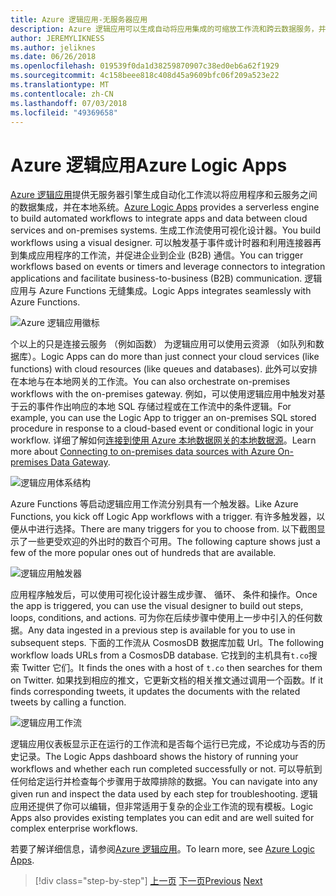 ```yaml
---
title: Azure 逻辑应用-无服务器应用
description: Azure 逻辑应用可以生成自动将应用集成的可缩放工作流和跨云数据服务，并在本地系统。
author: JEREMYLIKNESS
ms.author: jeliknes
ms.date: 06/26/2018
ms.openlocfilehash: 019539f0da1d38259870907c38ed0eb6a62f1929
ms.sourcegitcommit: 4c158beee818c408d45a9609bfc06f209a523e22
ms.translationtype: MT
ms.contentlocale: zh-CN
ms.lasthandoff: 07/03/2018
ms.locfileid: "49369658"
---
```

# <a name="azure-logic-apps"></a><span data-ttu-id="55dc6-103">Azure 逻辑应用</span><span class="sxs-lookup"><span data-stu-id="55dc6-103">Azure Logic Apps</span></span>

<span data-ttu-id="55dc6-104">[Azure 逻辑应用](https://docs.microsoft.com/azure/logic-apps)提供无服务器引擎生成自动化工作流以将应用程序和云服务之间的数据集成，并在本地系统。</span><span class="sxs-lookup"><span data-stu-id="55dc6-104">[Azure Logic Apps](https://docs.microsoft.com/azure/logic-apps) provides a serverless engine to build automated workflows to integrate apps and data between cloud services and on-premises systems.</span></span> <span data-ttu-id="55dc6-105">生成工作流使用可视化设计器。</span><span class="sxs-lookup"><span data-stu-id="55dc6-105">You build workflows using a visual designer.</span></span> <span data-ttu-id="55dc6-106">可以触发基于事件或计时器和利用连接器再到集成应用程序的工作流，并促进企业到企业 (B2B) 通信。</span><span class="sxs-lookup"><span data-stu-id="55dc6-106">You can trigger workflows based on events or timers and leverage connectors to integration applications and facilitate business-to-business (B2B) communication.</span></span> <span data-ttu-id="55dc6-107">逻辑应用与 Azure Functions 无缝集成。</span><span class="sxs-lookup"><span data-stu-id="55dc6-107">Logic Apps integrates seamlessly with Azure Functions.</span></span>

![Azure 逻辑应用徽标](./media/logic-apps-logo.png)

<span data-ttu-id="55dc6-109">个以上的只是连接云服务 （例如函数） 为逻辑应用可以使用云资源 （如队列和数据库）。</span><span class="sxs-lookup"><span data-stu-id="55dc6-109">Logic Apps can do more than just connect your cloud services (like functions) with cloud resources (like queues and databases).</span></span> <span data-ttu-id="55dc6-110">此外可以安排在本地与在本地网关的工作流。</span><span class="sxs-lookup"><span data-stu-id="55dc6-110">You can also orchestrate on-premises workflows with the on-premises gateway.</span></span> <span data-ttu-id="55dc6-111">例如，可以使用逻辑应用中触发对基于云的事件作出响应的本地 SQL 存储过程或在工作流中的条件逻辑。</span><span class="sxs-lookup"><span data-stu-id="55dc6-111">For example, you can use the Logic App to trigger an on-premises SQL stored procedure in response to a cloud-based event or conditional logic in your workflow.</span></span> <span data-ttu-id="55dc6-112">详细了解如何[连接到使用 Azure 本地数据网关的本地数据源](https://docs.microsoft.com/azure/analysis-services/analysis-services-gateway)。</span><span class="sxs-lookup"><span data-stu-id="55dc6-112">Learn more about [Connecting to on-premises data sources with Azure On-premises Data Gateway](https://docs.microsoft.com/azure/analysis-services/analysis-services-gateway).</span></span>

![逻辑应用体系结构](./media/logic-apps-architecture.png)

<span data-ttu-id="55dc6-114">Azure Functions 等启动逻辑应用工作流分别具有一个触发器。</span><span class="sxs-lookup"><span data-stu-id="55dc6-114">Like Azure Functions, you kick off Logic App workflows with a trigger.</span></span> <span data-ttu-id="55dc6-115">有许多触发器，以便从中进行选择。</span><span class="sxs-lookup"><span data-stu-id="55dc6-115">There are many triggers for you to choose from.</span></span> <span data-ttu-id="55dc6-116">以下截图显示了一些更受欢迎的外出时的数百个可用。</span><span class="sxs-lookup"><span data-stu-id="55dc6-116">The following capture shows just a few of the more popular ones out of hundreds that are available.</span></span>

![逻辑应用触发器](./media/logic-app-triggers.png)

<span data-ttu-id="55dc6-118">应用程序触发后，可以使用可视化设计器生成步骤、 循环、 条件和操作。</span><span class="sxs-lookup"><span data-stu-id="55dc6-118">Once the app is triggered, you can use the visual designer to build out steps, loops, conditions, and actions.</span></span> <span data-ttu-id="55dc6-119">可为你在后续步骤中使用上一步中引入的任何数据。</span><span class="sxs-lookup"><span data-stu-id="55dc6-119">Any data ingested in a previous step is available for you to use in subsequent steps.</span></span> <span data-ttu-id="55dc6-120">下面的工作流从 CosmosDB 数据库加载 Url。</span><span class="sxs-lookup"><span data-stu-id="55dc6-120">The following workflow loads URLs from a CosmosDB database.</span></span> <span data-ttu-id="55dc6-121">它找到的主机具有`t.co`搜索 Twitter 它们。</span><span class="sxs-lookup"><span data-stu-id="55dc6-121">It finds the ones with a host of `t.co` then searches for them on Twitter.</span></span> <span data-ttu-id="55dc6-122">如果找到相应的推文，它更新文档的相关推文通过调用一个函数。</span><span class="sxs-lookup"><span data-stu-id="55dc6-122">If it finds corresponding tweets, it updates the documents with the related tweets by calling a function.</span></span>

![逻辑应用工作流](./media/logic-app-workflow.png)

<span data-ttu-id="55dc6-124">逻辑应用仪表板显示正在运行的工作流和是否每个运行已完成，不论成功与否的历史记录。</span><span class="sxs-lookup"><span data-stu-id="55dc6-124">The Logic Apps dashboard shows the history of running your workflows and whether each run completed successfully or not.</span></span> <span data-ttu-id="55dc6-125">可以导航到任何给定运行并检查每个步骤用于故障排除的数据。</span><span class="sxs-lookup"><span data-stu-id="55dc6-125">You can navigate into any given run and inspect the data used by each step for troubleshooting.</span></span> <span data-ttu-id="55dc6-126">逻辑应用还提供了你可以编辑，但非常适用于复杂的企业工作流的现有模板。</span><span class="sxs-lookup"><span data-stu-id="55dc6-126">Logic Apps also provides existing templates you can edit and are well suited for complex enterprise workflows.</span></span>

<span data-ttu-id="55dc6-127">若要了解详细信息，请参阅[Azure 逻辑应用](https://docs.microsoft.com/azure/logic-apps)。</span><span class="sxs-lookup"><span data-stu-id="55dc6-127">To learn more, see [Azure Logic Apps](https://docs.microsoft.com/azure/logic-apps).</span></span>

>[!div class="step-by-step"]
<span data-ttu-id="55dc6-128">[上一页](application-insights.md)
[下一页](event-grid.md)</span><span class="sxs-lookup"><span data-stu-id="55dc6-128">[Previous](application-insights.md)
[Next](event-grid.md)</span></span>
